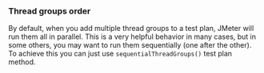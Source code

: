 ### Thread groups order

By default, when you add multiple thread groups to a test plan, JMeter will run them all in parallel. This is a very helpful behavior in many cases, but in some others, you may want to run them sequentially (one after the other). To achieve this you can just use `sequentialThreadGroups()` test plan method.
